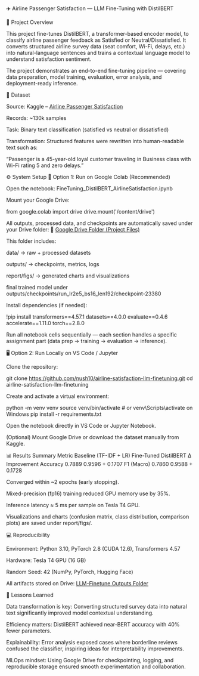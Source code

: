 ✈️ Airline Passenger Satisfaction — LLM Fine-Tuning with DistilBERT

📘 Project Overview

This project fine-tunes DistilBERT, a transformer-based encoder model, to classify airline passenger feedback as Satisfied or Neutral/Dissatisfied.
It converts structured airline survey data (seat comfort, Wi-Fi, delays, etc.) into natural-language sentences and trains a contextual language model to understand satisfaction sentiment.

The project demonstrates an end-to-end fine-tuning pipeline — covering data preparation, model training, evaluation, error analysis, and deployment-ready inference.

🧠 Dataset

Source: Kaggle – [Airline Passenger Satisfaction](https://www.kaggle.com/datasets/teejmahal20/airline-passenger-satisfaction)

Records: ~130k samples

Task: Binary text classification (satisfied vs neutral or dissatisfied)

Transformation: Structured features were rewritten into human-readable text such as:

“Passenger is a 45-year-old loyal customer traveling in Business class with Wi-Fi rating 5 and zero delays.”

⚙️ System Setup
🧩 Option 1: Run on Google Colab (Recommended)

Open the notebook:
FineTuning_DistilBERT_AirlineSatisfaction.ipynb

Mount your Google Drive:

from google.colab import drive
drive.mount('/content/drive')


All outputs, processed data, and checkpoints are automatically saved under your Drive folder:
📂 [Google Drive Folder (Project Files)](https://drive.google.com/drive/folders/1hoGPACebhM7Dh82RgzdyrQf-y1diLVcr?usp=sharing)

This folder includes:

data/ → raw + processed datasets

outputs/ → checkpoints, metrics, logs

report/figs/ → generated charts and visualizations

final trained model under outputs/checkpoints/run_lr2e5_bs16_len192/checkpoint-23380

Install dependencies (if needed):

!pip install transformers==4.57.1 datasets==4.0.0 evaluate==0.4.6 accelerate==1.11.0 torch==2.8.0


Run all notebook cells sequentially — each section handles a specific assignment part (data prep → training → evaluation → inference).

🖥️ Option 2: Run Locally on VS Code / Jupyter

Clone the repository:

git clone https://github.com/nush10/airline-satisfaction-llm-finetuning.git
cd airline-satisfaction-llm-finetuning


Create and activate a virtual environment:

python -m venv venv
source venv/bin/activate   # or venv\Scripts\activate on Windows
pip install -r requirements.txt


Open the notebook directly in VS Code or Jupyter Notebook.

(Optional) Mount Google Drive or download the dataset manually from Kaggle.

📊 Results Summary
Metric	Baseline (TF-IDF + LR)	Fine-Tuned DistilBERT	Δ Improvement
Accuracy	0.7889	0.9596	+ 0.1707
F1 (Macro)	0.7860	0.9588	+ 0.1728

Converged within ~2 epochs (early stopping).

Mixed-precision (fp16) training reduced GPU memory use by 35%.

Inference latency ≈ 5 ms per sample on Tesla T4 GPU.

Visualizations and charts (confusion matrix, class distribution, comparison plots) are saved under report/figs/.

💻 Reproducibility

Environment: Python 3.10, PyTorch 2.8 (CUDA 12.6), Transformers 4.57

Hardware: Tesla T4 GPU (16 GB)

Random Seed: 42 (NumPy, PyTorch, Hugging Face)

All artifacts stored on Drive: [LLM-Finetune Outputs Folder](https://drive.google.com/drive/folders/1hoGPACebhM7Dh82RgzdyrQf-y1diLVcr?usp=sharing)

🧩 Lessons Learned

Data transformation is key: Converting structured survey data into natural text significantly improved model contextual understanding.

Efficiency matters: DistilBERT achieved near-BERT accuracy with 40% fewer parameters.

Explainability: Error analysis exposed cases where borderline reviews confused the classifier, inspiring ideas for interpretability improvements.

MLOps mindset: Using Google Drive for checkpointing, logging, and reproducible storage ensured smooth experimentation and collaboration.
